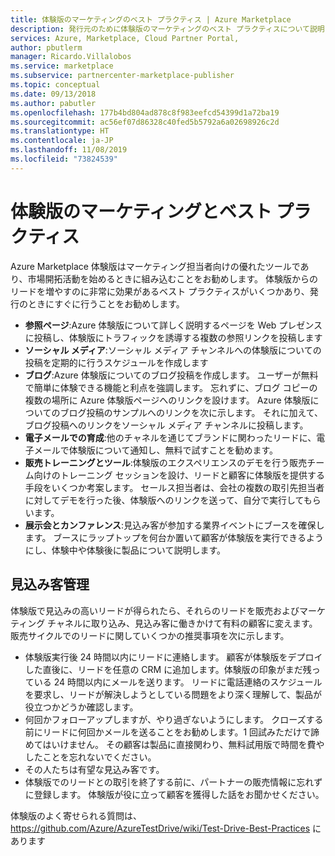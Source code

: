 ```yaml
---
title: 体験版のマーケティングのベスト プラクティス | Azure Marketplace
description: 発行元のために体験版のマーケティングのベスト プラクティスについて説明します
services: Azure, Marketplace, Cloud Partner Portal,
author: pbutlerm
manager: Ricardo.Villalobos
ms.service: marketplace
ms.subservice: partnercenter-marketplace-publisher
ms.topic: conceptual
ms.date: 09/13/2018
ms.author: pabutler
ms.openlocfilehash: 177b4bd804ad878c8f983eefcd54399d1a72ba19
ms.sourcegitcommit: ac56ef07d86328c40fed5b5792a6a02698926c2d
ms.translationtype: HT
ms.contentlocale: ja-JP
ms.lasthandoff: 11/08/2019
ms.locfileid: "73824539"
---
```

<a name="test-drive-marketing-and-best-practices"></a>体験版のマーケティングとベスト プラクティス
=======================================

Azure Marketplace 体験版はマーケティング担当者向けの優れたツールであり、市場開拓活動を始めるときに組み込むことをお勧めします。 体験版からのリードを増やすのに非常に効果があるベスト プラクティスがいくつかあり、発行のときにすぐに行うことをお勧めします。

- **参照ページ**:Azure 体験版について詳しく説明するページを Web プレゼンスに投稿し、体験版にトラフィックを誘導する複数の参照リンクを投稿します
- **ソーシャル メディア**:ソーシャル メディア チャンネルへの体験版についての投稿を定期的に行うスケジュールを作成します
- **ブログ**:Azure 体験版についてのブログ投稿を作成します。 ユーザーが無料で簡単に体験できる機能と利点を強調します。 忘れずに、ブログ コピーの複数の場所に Azure 体験版ページへのリンクを設けます。 Azure 体験版についてのブログ投稿のサンプルへのリンクを次に示します。 それに加えて、 ブログ投稿へのリンクをソーシャル メディア チャンネルに投稿します。
- **電子メールでの育成**:他のチャネルを通じてブランドに関わったリードに、電子メールで体験版について通知し、無料で試すことを勧めます。
- **販売トレーニングとツール**:体験版のエクスペリエンスのデモを行う販売チーム向けのトレーニング セッションを設け、リードと顧客に体験版を提供する手段をいくつか考案します。 セールス担当者は、会社の複数の取引先担当者に対してデモを行った後、体験版へのリンクを送って、自分で実行してもらいます。
- **展示会とカンファレンス**:見込み客が参加する業界イベントにブースを確保します。 ブースにラップトップを何台か置いて顧客が体験版を実行できるようにし、体験中や体験後に製品について説明します。

<a name="lead-management"></a>見込み客管理
---------------

体験版で見込みの高いリードが得られたら、それらのリードを販売およびマーケティング チャネルに取り込み、見込み客に働きかけて有料の顧客に変えます。 販売サイクルでのリードに関していくつかの推奨事項を次に示します。

- 体験版実行後 24 時間以内にリードに連絡します。 顧客が体験版をデプロイした直後に、リードを任意の CRM に追加します。体験版の印象がまだ残っている 24 時間以内にメールを送ります。 リードに電話連絡のスケジュールを要求し、リードが解決しようとしている問題をより深く理解して、製品が役立つかどうか確認します。
- 何回かフォローアップしますが、やり過ぎないようにします。 クローズする前にリードに何回かメールを送ることをお勧めします。1 回試みただけで諦めてはいけません。 その顧客は製品に直接関わり、無料試用版で時間を費やしたことを忘れないでください。
- その人たちは有望な見込み客です。
- 体験版でのリードとの取引を終了する前に、パートナーの販売情報に忘れずに登録します。 体験版が役に立って顧客を獲得した話をお聞かせください。

体験版のよく寄せられる質問は、<https://github.com/Azure/AzureTestDrive/wiki/Test-Drive-Best-Practices> にあります
